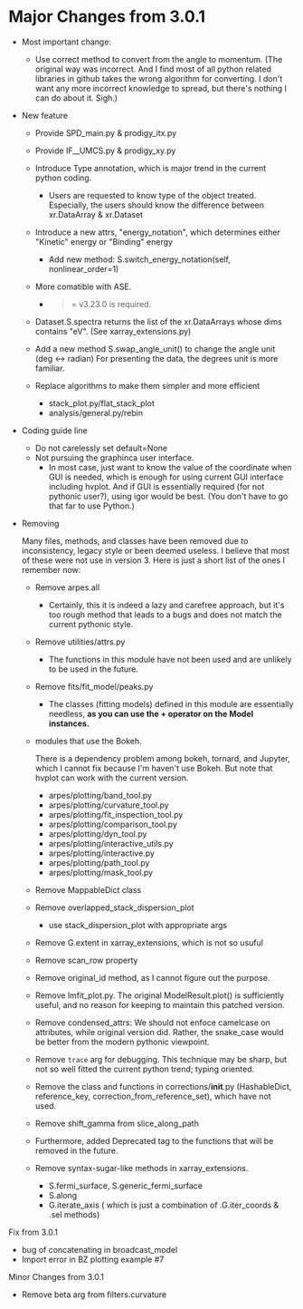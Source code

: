 # Major Changes from 3.0.1

- Most important change:

  - Use correct method to convert from the angle to momentum. (The original way
    was incorrect. And I find most of all python related libraries in github takes
    the wrong algorithm for converting. I don't want any more incorrect knowledge
    to spread, but there's nothing I can do about it. Sigh.)

- New feature

  - Provide SPD_main.py & prodigy_itx.py
  - Provide IF\_\_UMCS.py & prodigy_xy.py
  - Introduce Type annotation, which is major trend in the current python coding.
    - Users are requested to know type of the object treated. Especially,
      the users should know the difference between xr.DataArray & xr.Dataset
  - Introduce a new attrs, "energy_notation", which determines either "Kinetic"
    energy or "Binding" energy
    - Add new method: S.switch_energy_notation(self, nonlinear_order=1)
  - More comatible with ASE.

    - > = v3.23.0 is required.

  - Dataset.S.spectra returns the list of the xr.DataArrays whose dims contains
    "eV". (See xarray_extensions.py)
  - Add a new method S.swap_angle_unit() to change the angle unit (deg <-> radian)
    For presenting the data, the degrees unit is more familiar.
  - Replace algorithms to make them simpler and more efficient

    - stack_plot.py/flat_stack_plot
    - analysis/general.py/rebin

- Coding guide line

  - Do not carelessly set default=None
  - Not pursuing the graphinca user interface.
    - In most case, just want to know the value of the coordinate when GUI is
      needed, which is enough for using current GUI interface including hvplot.
      And if GUI is essentially required (for not pythonic user?), using igor
      would be best. (You don't have to go that far to use Python.)

- Removing

  Many files, methods, and classes have been removed due to inconsistency, legacy
  style or been deemed useless. I believe that most of these were not use in
  version 3. Here is just a short list of the ones I remember now:

  - Remove arpes.all

    - Certainly, this it is indeed a lazy and carefree approach, but it's too
      rough method that leads to a bugs and does not match the current pythonic style.

  - Remove utilities/attrs.py

    - The functions in this module have not been used and are unlikely to be
      used in the future.

  - Remove fits/fit_model/peaks.py

    - The classes (fitting models) defined in this module are essentially
      needless, **as you can use the + operator on the Model instances.**

  - modules that use the Bokeh.

    There is a dependency problem among bokeh, tornard, and Jupyter, which I
    cannot fix because I'm haven't use Bokeh. But note that hvplot can work with
    the current version.

    - arpes/plotting/band_tool.py
    - arpes/plotting/curvature_tool.py
    - arpes/plotting/fit_inspection_tool.py
    - arpes/plotting/comparison_tool.py
    - arpes/plotting/dyn_tool.py
    - arpes/plotting/interactive_utils.py
    - arpes/plotting/interactive.py
    - arpes/plotting/path_tool.py
    - arpes/plotting/mask_tool.py

  - Remove MappableDict class
  - Remove overlapped_stack_dispersion_plot
    - use stack_dispersion_plot with appropriate args
  - Remove G.extent in xarray_extensions, which is not so usuful
  - Remove scan_row property
  - Remove original_id method, as I cannot figure out the purpose.
  - Remove lmfit_plot.py. The original ModelResult.plot() is sufficiently
    useful, and no reason for keeping to maintain this patched version.
  - Remove condensed_attrs: We should not enfoce camelcase on attributes,
    while original version did. Rather, the snake_case would be better from the
    modern pythonic viewpoint.
  - Remove `trace` arg for debugging. This technique may be sharp, but not so
    well fitted the current python trend; typing oriented.

  - Remove the class and functions in corrections/**init**.py (HashableDict,
    reference_key, correction_from_reference_set), which have not used.
  - Remove shift_gamma from slice_along_path
  - Furthermore, added Deprecated tag to the functions that will be removed in
    the future.
  - Remove syntax-sugar-like methods in xarray_extensions.

    - S.fermi_surface, S.generic_fermi_surface
    - S.along
    - G.iterate_axis ( which is just a combination of .G.iter_coords & .sel methods)

Fix from 3.0.1

- bug of concatenating in broadcast_model
- Import error in BZ plotting example #7

Minor Changes from 3.0.1

- Remove beta arg from filters.curvature

